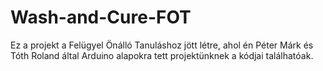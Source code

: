 # Wash-and-Cure-FOT

Ez a projekt a Felügyel Önálló Tanuláshoz jött létre, ahol én Péter Márk és Tóth Roland által Arduino alapokra tett projektünknek a kódjai találhatóak.
